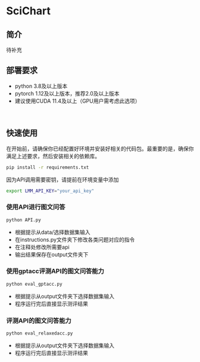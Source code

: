 # SciChart
## 简介
待补充
## 部署要求
* python 3.8及以上版本
* pytorch 1.12及以上版本，推荐2.0及以上版本
* 建议使用CUDA 11.4及以上（GPU用户需考虑此选项）
<br>

## 快速使用
在开始前，请确保你已经配置好环境并安装好相关的代码包。最重要的是，确保你满足上述要求，然后安装相关的依赖库。

```bash
pip install -r requirements.txt
```
因为API调用需要密钥，请提前在环境变量中添加
```bash
export LMM_API_KEY="your_api_key"
```
### 使用API进行图文问答
```bash
python API.py
```
* 根据提示从data/选择数据集输入  
* 在instructions.py文件夹下修改各类问题对应的指令
* 在注释处修改所需要api
* 输出结果保存在output文件夹下
### 使用gptacc评测API的图文问答能力
```bash
python eval_gptacc.py
```
* 根据提示从output文件夹下选择数据集输入  
* 程序运行完后直接显示测评结果 
### 评测API的图文问答能力
```bash
python eval_relaxedacc.py
```
* 根据提示从output文件夹下选择数据集输入  
* 程序运行完后直接显示测评结果 
